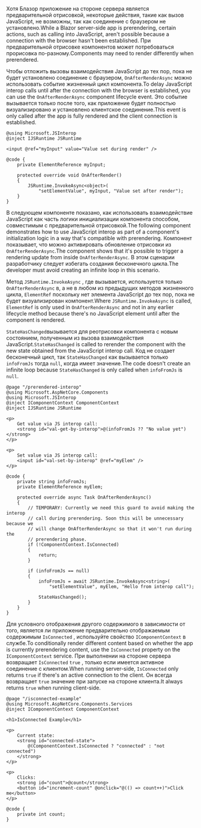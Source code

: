 <span data-ttu-id="f205e-101">Хотя Блазор приложение на стороне сервера является предварительной отрисовкой, некоторые действия, такие как вызов JavaScript, не возможны, так как соединение с браузером не установлено.</span><span class="sxs-lookup"><span data-stu-id="f205e-101">While a Blazor server-side app is prerendering, certain actions, such as calling into JavaScript, aren't possible because a connection with the browser hasn't been established.</span></span> <span data-ttu-id="f205e-102">При предварительной отрисовке компонентов может потребоваться прорисовка по-разному.</span><span class="sxs-lookup"><span data-stu-id="f205e-102">Components may need to render differently when prerendered.</span></span>

<span data-ttu-id="f205e-103">Чтобы отложить вызовы взаимодействия JavaScript до тех пор, пока не будет установлено соединение с браузером, `OnAfterRenderAsync` можно использовать событие жизненный цикл компонента.</span><span class="sxs-lookup"><span data-stu-id="f205e-103">To delay JavaScript interop calls until after the connection with the browser is established, you can use the `OnAfterRenderAsync` component lifecycle event.</span></span> <span data-ttu-id="f205e-104">Это событие вызывается только после того, как приложение будет полностью визуализировано и установлено клиентское соединение.</span><span class="sxs-lookup"><span data-stu-id="f205e-104">This event is only called after the app is fully rendered and the client connection is established.</span></span>

```cshtml
@using Microsoft.JSInterop
@inject IJSRuntime JSRuntime

<input @ref="myInput" value="Value set during render" />

@code {
    private ElementReference myInput;

    protected override void OnAfterRender()
    {
        JSRuntime.InvokeAsync<object>(
            "setElementValue", myInput, "Value set after render");
    }
}
```

<span data-ttu-id="f205e-105">В следующем компоненте показано, как использовать взаимодействие JavaScript как часть логики инициализации компонента способом, совместимым с предварительной отрисовкой.</span><span class="sxs-lookup"><span data-stu-id="f205e-105">The following component demonstrates how to use JavaScript interop as part of a component's initialization logic in a way that's compatible with prerendering.</span></span> <span data-ttu-id="f205e-106">Компонент показывает, что можно активировать обновление отрисовки из `OnAfterRenderAsync`.</span><span class="sxs-lookup"><span data-stu-id="f205e-106">The component shows that it's possible to trigger a rendering update from inside `OnAfterRenderAsync`.</span></span> <span data-ttu-id="f205e-107">В этом сценарии разработчику следует избегать создания бесконечного цикла.</span><span class="sxs-lookup"><span data-stu-id="f205e-107">The developer must avoid creating an infinite loop in this scenario.</span></span>

<span data-ttu-id="f205e-108">Метод `JSRuntime.InvokeAsync` , где вызывается, используется только `OnAfterRenderAsync` в, а не в любом из предыдущих методов жизненного цикла, `ElementRef` поскольку нет элемента JavaScript до тех пор, пока не будет визуализирован компонент.</span><span class="sxs-lookup"><span data-stu-id="f205e-108">Where `JSRuntime.InvokeAsync` is called, `ElementRef` is only used in `OnAfterRenderAsync` and not in any earlier lifecycle method because there's no JavaScript element until after the component is rendered.</span></span>

<span data-ttu-id="f205e-109">`StateHasChanged`вызывается для реотрисовки компонента с новым состоянием, полученным из вызова взаимодействия JavaScript.</span><span class="sxs-lookup"><span data-stu-id="f205e-109">`StateHasChanged` is called to rerender the component with the new state obtained from the JavaScript interop call.</span></span> <span data-ttu-id="f205e-110">Код не создает бесконечный цикл, так `StateHasChanged` как вызывается только `infoFromJs` тогда `null`, когда имеет значение.</span><span class="sxs-lookup"><span data-stu-id="f205e-110">The code doesn't create an infinite loop because `StateHasChanged` is only called when `infoFromJs` is `null`.</span></span>

```cshtml
@page "/prerendered-interop"
@using Microsoft.AspNetCore.Components
@using Microsoft.JSInterop
@inject IComponentContext ComponentContext
@inject IJSRuntime JSRuntime

<p>
    Get value via JS interop call:
    <strong id="val-get-by-interop">@(infoFromJs ?? "No value yet")</strong>
</p>

<p>
    Set value via JS interop call:
    <input id="val-set-by-interop" @ref="myElem" />
</p>

@code {
    private string infoFromJs;
    private ElementReference myElem;

    protected override async Task OnAfterRenderAsync()
    {
        // TEMPORARY: Currently we need this guard to avoid making the interop
        // call during prerendering. Soon this will be unnecessary because we
        // will change OnAfterRenderAsync so that it won't run during the
        // prerendering phase.
        if (!ComponentContext.IsConnected)
        {
            return;
        }

        if (infoFromJs == null)
        {
            infoFromJs = await JSRuntime.InvokeAsync<string>(
                "setElementValue", myElem, "Hello from interop call");

            StateHasChanged();
        }
    }
}
```

<span data-ttu-id="f205e-111">Для условного отображения другого содержимого в зависимости от того, является ли приложение предварительно отображаемым содержимым `IsConnected` , используйте свойство `IComponentContext` в службе.</span><span class="sxs-lookup"><span data-stu-id="f205e-111">To conditionally render different content based on whether the app is currently prerendering content, use the `IsConnected` property on the `IComponentContext` service.</span></span> <span data-ttu-id="f205e-112">При выполнении на стороне сервера возвращает `IsConnected` `true` , только если имеется активное соединение с клиентом.</span><span class="sxs-lookup"><span data-stu-id="f205e-112">When running server-side, `IsConnected` only returns `true` if there's an active connection to the client.</span></span> <span data-ttu-id="f205e-113">Он всегда возвращает `true` значение при запуске на стороне клиента.</span><span class="sxs-lookup"><span data-stu-id="f205e-113">It always returns `true` when running client-side.</span></span>

```cshtml
@page "/isconnected-example"
@using Microsoft.AspNetCore.Components.Services
@inject IComponentContext ComponentContext

<h1>IsConnected Example</h1>

<p>
    Current state:
    <strong id="connected-state">
        @(ComponentContext.IsConnected ? "connected" : "not connected")
    </strong>
</p>

<p>
    Clicks:
    <strong id="count">@count</strong>
    <button id="increment-count" @onclick="@(() => count++)">Click me</button>
</p>

@code {
    private int count;
}
```
